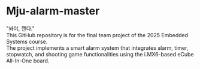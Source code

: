 # Mju-alarm-master
"쏴야, 깬다."<br/>
This GitHub repository is for the final team project of the 2025 Embedded Systems course.<br/>
The project implements a smart alarm system that integrates alarm, timer, stopwatch, and shooting game functionalities using the i.MX6-based eCube All-In-One board.
